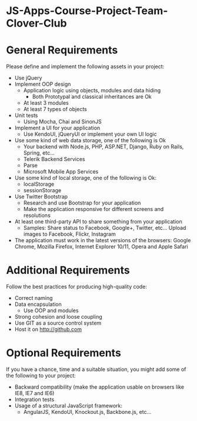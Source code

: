 # JS-Apps-Course-Project-Team-Clover-Club

# General Requirements

Please define and implement the following assets in your project:

- Use jQuery
- Implement OOP design
    - Application logic using objects, modules and data hiding
        - Both Prototypal and classical inheritances are Ok
    - At least 3 modules
    - At least 7 types of objects
- Unit tests
    - Using Mocha, Chai and SinonJS
- Implement a UI for your application
    - Use KendoUI, jQueryUI or implement your own UI logic
- Use some kind of web data storage, one of the following is Ok
    - Your backend with Node.js, PHP, ASP.NET, Django, Ruby on Rails, Spring, etc...
    - Telerik Backend Services
    - Parse
    - Microsoft Mobile App Services
- Use some kind of local storage, one of the following is Ok:
    - localStorage
    - sessionStorage
- Use Twitter Bootstrap
    - Research and use Bootstrap for your application
    - Make the application responsive for different screens and resolutions
- At least one third-party API to share something from your application
    - Samples:
        Share status to Facebook, Google+, Twitter, etc...
        Upload images to Facebook, Flickr, Instagram
- The application must work in the latest versions of the browsers: Google Chrome, Mozilla Firefox, Internet Explorer 10/11, Opera and Apple Safari

# Additional Requirements

Follow the best practices for producing high-quality code:

- Correct naming
- Data encapsulation
    - Use OOP and modules
- Strong cohesion and loose coupling
- Use GIT as a source control system
- Host it on http://github.com

# Optional Requirements

If you have a chance, time and a suitable situation, you might add some of the following to your project:

- Backward compatibility (make the application usable on browsers like IE8, IE7 and IE6)
- Integration tests
- Usage of a structural JavaScript framework:
    - AngularJS, KendoUI, Knockout.js, Backbone.js, etc...
